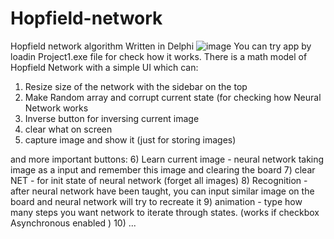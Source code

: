 # Hopfield-network
Hopfield network algorithm
Written in Delphi
![image](https://user-images.githubusercontent.com/15639055/235308659-2574ce40-7375-4133-980c-b5113233e306.png)
You can try app by loadin Project1.exe file for check how it works. There is a math model of Hopfield Network with a simple UI which can:
1) Resize size of the network with the sidebar on the top
2) Make Random array and corrupt current state (for checking how Neural Network works
3) Inverse button for inversing current image
4) clear what on screen
5) capture image and show it (just for storing images)

and more important buttons:
6) Learn current image - neural network taking image as a input and remember this image and clearing the board
7) clear NET - for init state of neural network (forget all images)
8) Recognition - after neural network have been taught, you can input similar image on the board and neural network will try to recreate it
9) animation - type how many steps you want network to iterate through states. (works if checkbox Asynchronous enabled )
10) ...
